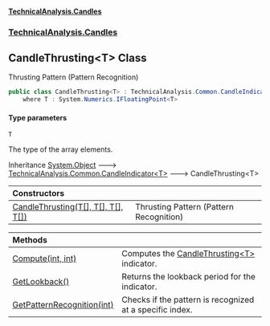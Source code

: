 #### [TechnicalAnalysis\.Candles](Atypical.TechnicalAnalysis.Candles.md 'Atypical\.TechnicalAnalysis\.Candles')
### [TechnicalAnalysis\.Candles](Atypical.TechnicalAnalysis.Candles.md#TechnicalAnalysis.Candles 'TechnicalAnalysis\.Candles')

## CandleThrusting\<T\> Class

Thrusting Pattern \(Pattern Recognition\)

```csharp
public class CandleThrusting<T> : TechnicalAnalysis.Common.CandleIndicator<T>
    where T : System.Numerics.IFloatingPoint<T>
```
#### Type parameters

<a name='TechnicalAnalysis.Candles.CandleThrusting_T_.T'></a>

`T`

The type of the array elements\.

Inheritance [System\.Object](https://docs.microsoft.com/en-us/dotnet/api/System.Object 'System\.Object') &#129106; [TechnicalAnalysis\.Common\.CandleIndicator&lt;](https://docs.microsoft.com/en-us/dotnet/api/TechnicalAnalysis.Common.CandleIndicator-1 'TechnicalAnalysis\.Common\.CandleIndicator\`1')[T](CandleThrusting_T_.md#TechnicalAnalysis.Candles.CandleThrusting_T_.T 'TechnicalAnalysis\.Candles\.CandleThrusting\<T\>\.T')[&gt;](https://docs.microsoft.com/en-us/dotnet/api/TechnicalAnalysis.Common.CandleIndicator-1 'TechnicalAnalysis\.Common\.CandleIndicator\`1') &#129106; CandleThrusting\<T\>

| Constructors | |
| :--- | :--- |
| [CandleThrusting\(T\[\], T\[\], T\[\], T\[\]\)](CandleThrusting_T_.CandleThrusting(T[],T[],T[],T[]).md 'TechnicalAnalysis\.Candles\.CandleThrusting\<T\>\.CandleThrusting\(T\[\], T\[\], T\[\], T\[\]\)') | Thrusting Pattern \(Pattern Recognition\) |

| Methods | |
| :--- | :--- |
| [Compute\(int, int\)](CandleThrusting_T_.Compute(int,int).md 'TechnicalAnalysis\.Candles\.CandleThrusting\<T\>\.Compute\(int, int\)') | Computes the [CandleThrusting&lt;T&gt;](CandleThrusting_T_.md 'TechnicalAnalysis\.Candles\.CandleThrusting\<T\>') indicator\. |
| [GetLookback\(\)](CandleThrusting_T_.GetLookback().md 'TechnicalAnalysis\.Candles\.CandleThrusting\<T\>\.GetLookback\(\)') | Returns the lookback period for the indicator\. |
| [GetPatternRecognition\(int\)](CandleThrusting_T_.GetPatternRecognition(int).md 'TechnicalAnalysis\.Candles\.CandleThrusting\<T\>\.GetPatternRecognition\(int\)') | Checks if the pattern is recognized at a specific index\. |
